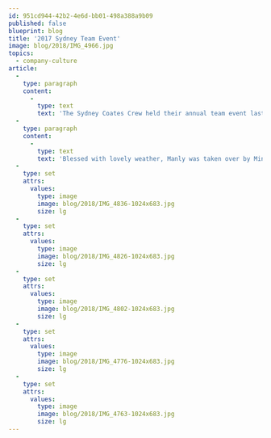 ```yaml
---
id: 951cd944-42b2-4e6d-bb01-498a388a9b09
published: false
blueprint: blog
title: '2017 Sydney Team Event'
image: blog/2018/IMG_4966.jpg
topics:
  - company-culture
article:
  -
    type: paragraph
    content:
      -
        type: text
        text: 'The Sydney Coates Crew held their annual team event last Friday, welcoming 30 new faces to the tradition. The amazing day was filled with fun, laughter, costumes, good food, a few drinks and of course – a lot of team bonding!'
  -
    type: paragraph
    content:
      -
        type: text
        text: 'Blessed with lovely weather, Manly was taken over by Minions, Dalmations, Pirates and more to complete the given task of creating short films. The Sydney Team undeniably had a blast and can’t wait for the event next year!'
  -
    type: set
    attrs:
      values:
        type: image
        image: blog/2018/IMG_4836-1024x683.jpg
        size: lg
  -
    type: set
    attrs:
      values:
        type: image
        image: blog/2018/IMG_4826-1024x683.jpg
        size: lg
  -
    type: set
    attrs:
      values:
        type: image
        image: blog/2018/IMG_4802-1024x683.jpg
        size: lg
  -
    type: set
    attrs:
      values:
        type: image
        image: blog/2018/IMG_4776-1024x683.jpg
        size: lg
  -
    type: set
    attrs:
      values:
        type: image
        image: blog/2018/IMG_4763-1024x683.jpg
        size: lg
---
```

